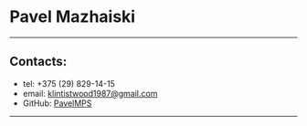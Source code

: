 # Pavel Mazhaiski
___
## Contacts:
* tel: +375 (29) 829-14-15
* email: [klintistwood1987@gmail.com](
https://mail.google.com/)
* GitHub: [PavelMPS](https://github.com/PavelMPS)
___